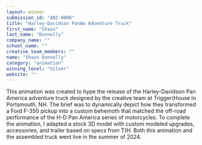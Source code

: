 ```yaml
---
layout: winner
submission_id: "ANI-0006"
title: "Harley-Davidson PanAm Adventure Truck"
first_name: "Shaun"
last_name: "Donnelly"
company_name: ""
school_name: ""
creative_team_members: ""
name: "Shaun Donnelly"
category: "animation"
winning_level: "Silver"
website: ""
---
```


This animation was created to hype the release of the Harley-Davidson Pan America adventure truck designed by the creative team at Trigger(House in Portsmouth, NH. The brief was to dynamically depict how they transformed a Ford F-350 pickup into a custom behemoth that matched the off-road performance of the H-D Pan America series of motorcycles. To complete the animation, I adapted a stock 3D model with custom modeled upgrades, accessories, and trailer based on specs from T(H. Both this animation and the assembled truck went live in the summer of 2024.
